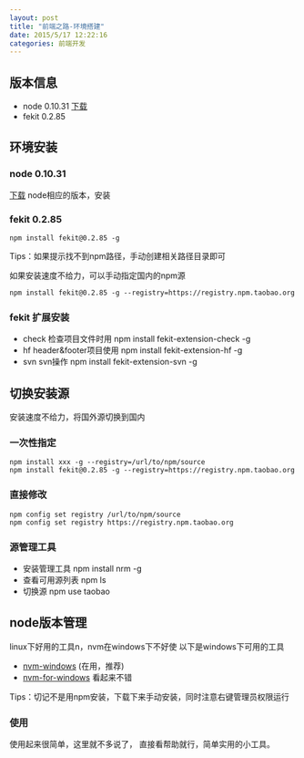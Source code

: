 ```yaml
---
layout: post
title: "前端之路-环境搭建"
date: 2015/5/17 12:22:16 
categories: 前端开发
---
```


## 版本信息
+ node 0.10.31 [下载](http://nodejs.org/dist/v0.10.31/)
+ fekit 0.2.85

## 环境安装
### node 0.10.31 
[下载](http://nodejs.org/dist/v0.10.31/) node相应的版本，安装

### fekit 0.2.85  
	npm install fekit@0.2.85 -g

Tips：如果提示找不到npm路径，手动创建相关路径目录即可   

如果安装速度不给力，可以手动指定国内的npm源

    npm install fekit@0.2.85 -g --registry=https://registry.npm.taobao.org

### fekit 扩展安装
+ check 检查项目文件时用
		npm install fekit-extension-check -g
+ hf header&footer项目使用
		npm install fekit-extension-hf -g
+ svn svn操作
		npm install fekit-extension-svn -g
## 切换安装源
安装速度不给力，将国外源切换到国内

### 一次性指定
	npm install xxx -g --registry=/url/to/npm/source  
    npm install fekit@0.2.85 -g --registry=https://registry.npm.taobao.org

### 直接修改
	npm config set registry /url/to/npm/source
	npm config set registry https://registry.npm.taobao.org

### 源管理工具
+ 安装管理工具
		npm install nrm -g
+ 查看可用源列表
		npm ls
+ 切换源
		npm use taobao

## node版本管理
linux下好用的工具n，nvm在windows下不好使
以下是windows下可用的工具

+ [nvm-windows](https://github.com/coreybutler/nvm-windows) (在用，推荐)
+ [nvm-for-windows](https://github.com/magicdawn/nvm-for-windows) 看起来不错

Tips：切记不是用npm安装，下载下来手动安装，同时注意右键管理员权限运行

### 使用
使用起来很简单，这里就不多说了， 直接看帮助就行，简单实用的小工具。